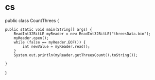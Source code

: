 # cs
public class CountThrees {

	public static void main(String[] args) {
		ReadInt32BitLE myReader = new ReadInt32BitLE("threesData.bin");
		myReader.open();
		while (false == myReader.EOF()) {
			int newValue = myReader.read();
		}
		System.out.println(myReader.getThreesCount().toString());

	}

}
